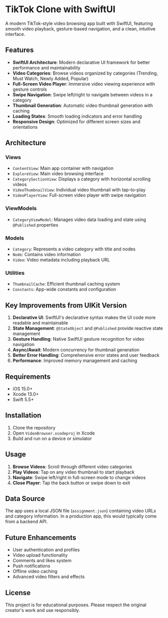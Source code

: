 # TikTok Clone with SwiftUI

A modern TikTok-style video browsing app built with SwiftUI, featuring smooth video playback, gesture-based navigation, and a clean, intuitive interface.

## Features

- **SwiftUI Architecture**: Modern declarative UI framework for better performance and maintainability
- **Video Categories**: Browse videos organized by categories (Trending, Must Watch, Newly Added, Popular)
- **Full-Screen Video Player**: Immersive video viewing experience with gesture controls
- **Swipe Navigation**: Swipe left/right to navigate between videos in a category
- **Thumbnail Generation**: Automatic video thumbnail generation with caching
- **Loading States**: Smooth loading indicators and error handling
- **Responsive Design**: Optimized for different screen sizes and orientations

## Architecture

### Views
- `ContentView`: Main app container with navigation
- `ExploreView`: Main video browsing interface
- `CategorySectionView`: Displays a category with horizontal scrolling videos
- `VideoThumbnailView`: Individual video thumbnail with tap-to-play
- `VideoPlayerView`: Full-screen video player with swipe navigation

### ViewModels
- `CategoryViewModel`: Manages video data loading and state using `@Published` properties

### Models
- `Category`: Represents a video category with title and nodes
- `Node`: Contains video information
- `Video`: Video metadata including playback URL

### Utilities
- `ThumbnailCache`: Efficient thumbnail caching system
- `Constants`: App-wide constants and configuration

## Key Improvements from UIKit Version

1. **Declarative UI**: SwiftUI's declarative syntax makes the UI code more readable and maintainable
2. **State Management**: `@StateObject` and `@Published` provide reactive state management
3. **Gesture Handling**: Native SwiftUI gesture recognition for video navigation
4. **Async/Await**: Modern concurrency for thumbnail generation
5. **Better Error Handling**: Comprehensive error states and user feedback
6. **Performance**: Improved memory management and caching

## Requirements

- iOS 15.0+
- Xcode 13.0+
- Swift 5.5+

## Installation

1. Clone the repository
2. Open `VideoBrowser.xcodeproj` in Xcode
3. Build and run on a device or simulator

## Usage

1. **Browse Videos**: Scroll through different video categories
2. **Play Videos**: Tap on any video thumbnail to start playback
3. **Navigate**: Swipe left/right in full-screen mode to change videos
4. **Close Player**: Tap the back button or swipe down to exit

## Data Source

The app uses a local JSON file (`assignment.json`) containing video URLs and category information. In a production app, this would typically come from a backend API.

## Future Enhancements

- User authentication and profiles
- Video upload functionality
- Comments and likes system
- Push notifications
- Offline video caching
- Advanced video filters and effects

## License

This project is for educational purposes. Please respect the original creator's work and use responsibly.

